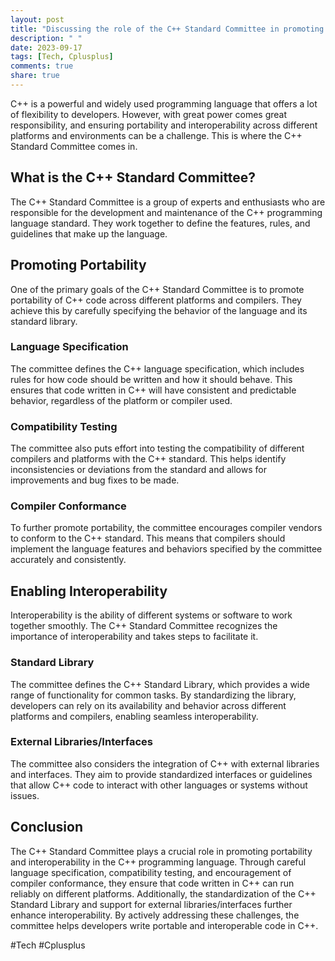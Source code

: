 ```yaml
---
layout: post
title: "Discussing the role of the C++ Standard Committee in promoting portability and interoperability"
description: " "
date: 2023-09-17
tags: [Tech, Cplusplus]
comments: true
share: true
---
```


C++ is a powerful and widely used programming language that offers a lot of flexibility to developers. However, with great power comes great responsibility, and ensuring portability and interoperability across different platforms and environments can be a challenge. This is where the C++ Standard Committee comes in.

## What is the C++ Standard Committee?

The C++ Standard Committee is a group of experts and enthusiasts who are responsible for the development and maintenance of the C++ programming language standard. They work together to define the features, rules, and guidelines that make up the language.

## Promoting Portability

One of the primary goals of the C++ Standard Committee is to promote portability of C++ code across different platforms and compilers. They achieve this by carefully specifying the behavior of the language and its standard library.

### Language Specification

The committee defines the C++ language specification, which includes rules for how code should be written and how it should behave. This ensures that code written in C++ will have consistent and predictable behavior, regardless of the platform or compiler used.

### Compatibility Testing

The committee also puts effort into testing the compatibility of different compilers and platforms with the C++ standard. This helps identify inconsistencies or deviations from the standard and allows for improvements and bug fixes to be made.

### Compiler Conformance

To further promote portability, the committee encourages compiler vendors to conform to the C++ standard. This means that compilers should implement the language features and behaviors specified by the committee accurately and consistently.

## Enabling Interoperability

Interoperability is the ability of different systems or software to work together smoothly. The C++ Standard Committee recognizes the importance of interoperability and takes steps to facilitate it.

### Standard Library

The committee defines the C++ Standard Library, which provides a wide range of functionality for common tasks. By standardizing the library, developers can rely on its availability and behavior across different platforms and compilers, enabling seamless interoperability.

### External Libraries/Interfaces

The committee also considers the integration of C++ with external libraries and interfaces. They aim to provide standardized interfaces or guidelines that allow C++ code to interact with other languages or systems without issues.

## Conclusion

The C++ Standard Committee plays a crucial role in promoting portability and interoperability in the C++ programming language. Through careful language specification, compatibility testing, and encouragement of compiler conformance, they ensure that code written in C++ can run reliably on different platforms. Additionally, the standardization of the C++ Standard Library and support for external libraries/interfaces further enhance interoperability. By actively addressing these challenges, the committee helps developers write portable and interoperable code in C++.

#Tech #Cplusplus